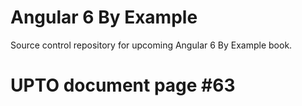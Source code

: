 # Angular 6 By Example
Source control repository for upcoming Angular 6 By Example book.

# UPTO document page #63
